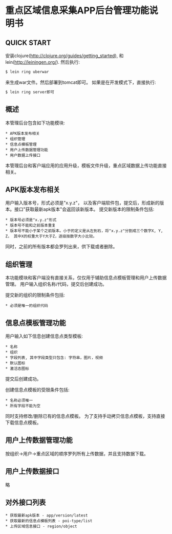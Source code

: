 # 重点区域信息采集APP后台管理功能说明书

## QUICK START
安装clojure(http://clojure.org/guides/getting_started), 和lein(http://leiningen.org/). 
然后执行:
```bash
$ lein ring uberwar 
```
来生成war文件。然后部署到tomcat即可。
如果是在开发模式下，直接执行:
```bash
$ lein ring server即可
```

## 概述
本管理后台包含如下功能模块:

    * APK版本发布相关
    * 组织管理
    * 信息点模板管理
    * 用户上传数据管理功能
    * 用户数据上传接口

本管理后台和客户端应用的应用升级，模板文件升级，重点区域数据上传功能直接相关。

## APK版本发布相关

用户输入版本号，形式必须是"x.y.z"， 以及客户端软件包，提交后，形成新的版本。接口"获取最新apk版本"会返回该新版本。
提交新版本的限制条件包括:

    * 版本号必须是"x.y.z"形式
    * 版本号不能和之前版本重复
    * 版本号不能小于某个之前版本。小于的定义是从左到右，将"x.y.z"分割成三个数字X, Y, Z， 其中X的权重大于Y大于Z，逐级按数字大小比较。
同时，之前的所有版本都会罗列出来，供下载或者删除。

## 组织管理
本功能模块和客户端没有直接关系，仅仅用于辅助信息点模板管理和用户上传数据管理。
用户输入组织名称/代码，提交后创建成功。

提交新的组织的限制条件包括:
   
    * 必须是唯一的组织代码
    
## 信息点模板管理功能

用户输入如下信息创建信息点类型模板:

    * 名称
    * 组织
    * 字段列表, 其中字段类型只包含: 字符串，图片，视频
    * 默认图标
    * 激活态图标

提交后创建成功。

创建信息点模板的受限条件包括:

    * 名称必须唯一
    * 所有字段不能为空

同时支持修改/删除已有的信息点模板。
为了支持手动拷贝信息点模板，支持直接下载信息点模板。

## 用户上传数据管理功能

按组织->用户->重点区域的顺序罗列所有上传数据，并且支持数据下载。

## 用户上传数据接口
略


## 对外接口列表
    * 获取最新apk版本 - app/version/latest
    * 获取最新的信息点模板列表 - poi-type/list
    * 上传区域信息接口 - region/object
